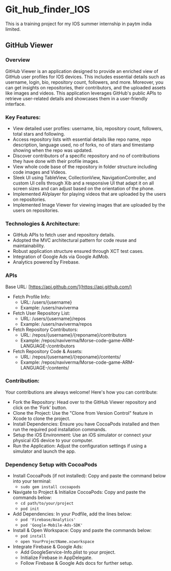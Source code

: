 # Git_hub_finder_IOS

This is a training project for my IOS summer internship in paytm india limited.

## GitHub Viewer

### Overview

GitHub Viewer is an application designed to provide an enriched view of GitHub user profiles for IOS devices. This includes essential details such as username, login, bio, repository count, followers, and more. Moreover, you can get insights on repositories, their contributors, and the uploaded assets like images and videos. This application leverages GitHub's public APIs to retrieve user-related details and showcases them in a user-friendly interface.

### Key Features:

- View detailed user profiles: username, bio, repository count, followers, total stars and following.
- Access repository lists with essential details like repo name, repo description, language used, no of forks, no of stars and timestamp showing when the repo was updated.
- Discover contributors of a specific repository and no of contributions they have done with their profile images.
- View whole code base of the repository in folder structure including code images and Videos.
- Sleek UI using TableView, CollectionView, NavigationController, and custom UI cells through Xib and a responsive UI that adapt it on all screen sizes and can adjust based on the orientation of the phone.
- Implemented AVplayer for playing videos that are uploaded by the users on repositories.
- Implemented Image Viewer for viewing images that are uploaded by the users on repositories.

### Technologies & Architecture:

- GitHub APIs to fetch user and repository details.
- Adopted the MVC architectural pattern for code reuse and maintainability.
- Robust application structure ensured through XCT test cases.
- Integration of Google Ads via Google AdMob.
- Analytics powered by Firebase.

### APIs

Base URL: [https://api.github.com/](https://api.github.com/)
- Fetch Profile Info:
  - URL: /users/{username}
  - Example: /users/naviverma
- Fetch User Repository List:
  - URL: /users/{username}/repos
  - Example: /users/naviverma/repos
- Fetch Repository Contributors:
  - URL: /repos/{username}/{reponame}/contributors
  - Example: /repos/naviverma/Morse-code-game-ARM-LANGUAGE-/contributors
- Fetch Repository Code & Assets:
  - URL: /repos/{username}/{reponame}/contents/
  - Example: /repos/naviverma/Morse-code-game-ARM-LANGUAGE-/contents/

### Contribution:

Your contributions are always welcome! Here's how you can contribute:
- Fork the Repository: Head over to the GitHub Viewer repository and click on the 'Fork' button.
- Clone the Project: Use the "Clone from Version Control" feature in Xcode to clone the project.
- Install Dependencies: Ensure you have CocoaPods installed and then run the required pod installation commands.
- Setup the iOS Environment: Use an iOS simulator or connect your physical iOS device to your computer.
- Run the Application: Adjust the configuration settings if using a simulator and launch the app.

### Dependency Setup with CocoaPods

- Install CocoaPods (if not installed): Copy and paste the command below into your terminal:
  - `sudo gem install cocoapods`
- Navigate to Project & Initialize CocoaPods: Copy and paste the commands below:
  - `cd path/to/your/project`
  - `pod init`
- Add Dependencies: In your Podfile, add the lines below:
  - `pod 'Firebase/Analytics'`
  - `pod 'Google-Mobile-Ads-SDK'`
- Install & Open Workspace: Copy and paste the commands below:
  - `pod install`
  - `open YourProjectName.xcworkspace`
- Integrate Firebase & Google Ads:
  - Add GoogleService-Info.plist to your project.
  - Initialize Firebase in AppDelegate.
  - Follow Firebase & Google Ads docs for further setup.

